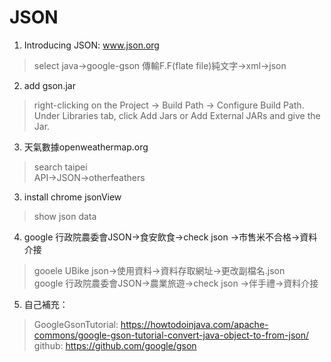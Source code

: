 # JSON
1. Introducing JSON: www.json.org
 > select java->google-gson
 > 傳輸F.F(flate file)純文字->xml->json		
		  
2. add gson.jar
 > right-clicking on the Project → Build Path → Configure Build Path. Under Libraries tab, 
 > click Add Jars or Add External JARs and give the Jar.
		 	
3. 天氣數據openweathermap.org
 > search taipei  
 > API->JSON->otherfeathers
		 		
3. install chrome jsonView
 > show json data	 

4. google 行政院農委會JSON->食安飲食->check json ->市售米不合格->資料介接
> gooele UBike json->使用資料->資料存取網址->更改副檔名.json  
> google 行政院農委會JSON->農業旅遊->check json ->伴手禮->資料介接
		  
5. 自己補充：	
> GoogleGsonTutorial: https://howtodoinjava.com/apache-commons/google-gson-tutorial-convert-java-object-to-from-json/
> github: https://github.com/google/gson
